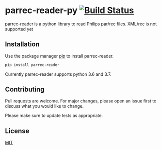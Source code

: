 # parrec-reader-py [![Build Status](https://travis-ci.org/gyrofx/parrec-readerr-py.svg?branch=master)](https://travis-ci.org/gyrofx/parrec-reader-py)

parrec-reader is a python library to read Philips par/rec files. XML/rec is not supported yet

## Installation

Use the package manager [pip](https://pip.pypa.io/en/stable/) to install parrec-reader.

```bash
pip install parrec-reader
```

Currently parrec-reader supports python 3.6 and 3.7.


## Contributing
Pull requests are welcome. For major changes, please open an issue first to discuss what you would like to change.

Please make sure to update tests as appropriate.

## License
[MIT](https://choosealicense.com/licenses/mit/)